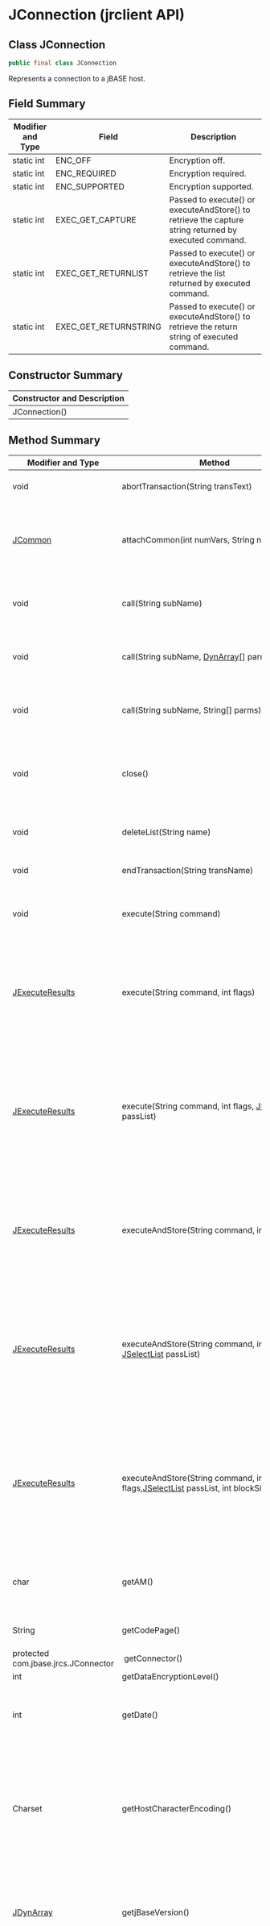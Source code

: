 # JConnection (jrclient API)

<PageHeader /> 

## Class JConnection

``` java
public final class JConnection
```

Represents a connection to a jBASE host.

## Field Summary

| Modifier and Type | Field | Description |
| --- | --- | --- |
| static int | ENC\_OFF | Encryption off. |
| static int | ENC\_REQUIRED | Encryption required. |
| static int | ENC\_SUPPORTED | Encryption supported. |
| static int | EXEC\_GET\_CAPTURE | Passed to execute() or executeAndStore() to retrieve the capture string returned by executed command. |
| static int | EXEC\_GET\_RETURNLIST | Passed to execute() or executeAndStore() to retrieve the list returned by executed command. |
| static int | EXEC\_GET\_RETURNSTRING | Passed to execute() or executeAndStore() to retrieve the return string of executed command. |

## Constructor Summary

| Constructor and Description |
| --- |
| JConnection() |

## Method Summary

| Modifier and Type | Method | Description |
| --- | --- | --- |
| void | abortTransaction(String transText) | Aborts the active transaction |
| [JCommon](./../jcommon-jrclient-api "class in com.jbase.jrcs") | attachCommon(int numVars, String name) | Attaches a common block by name with a given number of variables |
| void | call(String subName) | Calls a host-side subroutine passing it no parameters |
| void | call(String subName, [DynArray](./../jdynarray-jrclient-api "class in com.jbase.jrcs")[] parms) | Calls a host-side subroutine with given parameters |
| void | call(String subName, String[] parms) | Calls a host-side subroutine with given parameters |
| void | close() | Closes the connection and ends the server-side jRCS proxy process |
| void | deleteList(String name) | Deletes the specified list from a work file |
| void | endTransaction(String transName) | Ends the active transaction |
| void | execute(String command) | Executes a jCL/jQL command ignoring its results |
| [JExecuteResults](./../jexecuteresults-jrclient-api "class in com.jbase.jrcs") | execute(String command, int flags) | Executes a jCL/jQL command and retrieves select parameters resulting from execution |
| [JExecuteResults](./../jexecuteresults-jrclient-api "class in com.jbase.jrcs") | execute(String command, int flags, [JSelectList](./../jselectlist-jrclient-api "class in com.jbase.jrcs") passList) | Executes a jCL/jQL command optionally passing it a select list and retrieves select parameters resulting from execution |
| [JExecuteResults](./../jexecuteresults-jrclient-api "class in com.jbase.jrcs") | executeAndStore(String command, int flags) | Executes a jCL/jQL command and retrieves select parameters resulting from execution. |
| [JExecuteResults](./../jexecuteresults-jrclient-api "class in com.jbase.jrcs") | executeAndStore(String command, int flags, [JSelectList](./../jselectlist-jrclient-api "class in com.jbase.jrcs") passList) | Executes a jCL/jQL command optionally passing it a select list and retrieves select parameters resulting from execution. |
| [JExecuteResults](./../jexecuteresults-jrclient-api "class in com.jbase.jrcs") | executeAndStore(String command, int flags,[JSelectList](./../jselectlist-jrclient-api "class in com.jbase.jrcs") passList, int blockSize) | Executes a jCL/jQL command optionally passing it a select list and retrieves select parameters resulting from execution. |
| char | getAM() | Retrieves the attribute mark character for this connection |
| String | getCodePage() | Reserved for future use |
| protected com.jbase.jrcs.JConnector |  getConnector() |  |
| int | getDataEncryptionLevel() |  |
| int | getDate() | Returns server date as an integer in internal format |
| Charset | getHostCharacterEncoding() | Returns the character set used to map Unicode strings onto byte sequences passed to the host and read from the host. |
| [JDynArray](./../jdynarray-jrclient-api "class in com.jbase.jrcs") | getjBaseVersion() | Retrieves the version of jBASE database connected to this JConnection object |
| [JSelectList](./../jselectlist-jrclient-api "class in com.jbase.jrcs") | getList(String name) | Retrieves the specified list from a work file |
| String | getLocale() | Reserved for future use |
| int | getPasswordEncryptionLevel() |  |
| int | getPort() | Returns the jBASE port number (PIB) assigned to the logged on session |
| char | getSVM() | Retrieves the subvalue mark character for this connection |
| [JIOHandler](./../jiohandler-jrclient-api "interface in com.jbase.jrcs") | getTermIOHandler() | Retrieves a reference to the current terminal I/O handler |
| int | getTime() | Retrieves the current server time as an integer in internal format |
| char | getVM() | Retrieves the value mark character for this connection |
| String | iConv(String source, String code) | Performs an input conversion of a string using a conversion code |
| String | oConv(String source, String code) | Performs an output conversion of a string using a conversion code |
| void | open(String host, int port, String userName, String password, String accountName) | Opens a TCP/IP connection to the given host and port and establishes a jRCS logon session with specified user name, password and account name |
| void | open(String host, String userName, String password) | Opens a TCP/IP connection to the given host and default jRCS port and establishes a jRCS logon session with specified user name and password |
| [JFile](./../jfile-jrclient-api "class in com.jbase.jrcs") | openFile(String fileName) | Opens a file with the given name |
| void | setDataEncryptionLevel(int dataEncryptionLevel) | Sets the current data encryption level. |
| void | setHostCharacterEncoding(Charset charSet) | Sets the character set used to map Unicode strings onto byte sequences passed to the host and read from the host. |
| void | setPasswordEncryptionLevel(int passwordEncryptionLevel) | Sets the current password encryption level. |
| void | setTermIOHandler([JIOHandler](./../jiohandler-jrclient-api "interface in com.jbase.jrcs") handler) | Sets a terminal I/O handler |
| void | startTransaction(boolean sync, String transText) | Starts a transaction |

## Methods inherited from class java.lang.Object

`clone, equals, finalize, getClass, hashCode, notify, notifyAll, toString, wait, wait, wait`

## Field Detail

### **EXEC\_GET\_CAPTURE**

``` java
public static final int EXEC_GET_CAPTURE
```

Passed to execute() or executeAndStore() to retrieve the capture string returned by executed command

#### **EXEC\_GET\_RETURNSTRING**

``` java
public static final int EXEC_GET_RETURNSTRING
```

Passed to execute() or executeAndStore() to retrieve the return string of executed command

#### **EXEC\_GET\_RETURNLIST**

``` java
public static final int EXEC_GET_RETURNLIST
```

Passed to execute() or executeAndStore() to retrieve the list returned by executed command

#### **ENC\_REQUIRED**

``` java
public static final int ENC_REQUIRED
```

Encryption required

#### **ENC\_SUPPORTED**

``` java
public static final int ENC_SUPPORTED
```

Encryption supported

#### **ENC\_OFF**

``` java
public static final int ENC_OFF
```

Encryption off

## Constructor Detail

### **JConnection**

``` java
public JConnection()
```

## Method Detail

### **abortTransaction**

``` java
public void abortTransaction(String transText)
```

Aborts the active transaction

Parameters: `transText` - Text to be stored in the transaction file. This parameter can be a blank string ("")

Throws: `JException`

#### **getAM**

``` java
public char getAM()
```

Retrieves the attribute mark character for this connection

Returns: Attribute mark character

#### **getVM**

``` java
public char getVM()
```

Retrieves the value mark character for this connection.

Returns: Value mark character

#### **getSVM**

``` java
public char getSVM()
```

Retrieves the subvalue mark character for this connection

Returns: Subvalue mark character

#### **attachCommon**

``` java
public JCommon attachCommon(int numVars, String name)
```

throws [JException](./../jexception-jrclient-api "class in com.jbase.jrcs") Attaches a common block by name with a given number of variables

Parameters:

`numVars` - Number of variables in the common block

`name` - Name of the common block. To attach an unnamed common specify a blank string ("")

Returns: JCommon object representing the attached common block

Throws: `JException`

#### call #1

``` java
public void call(String subName, String[] parms)
```

throws [JException](./../jexception-jrclient-api "class in com.jbase.jrcs")

Calls a host-side subroutine with given parameters

Parameters:

`subName` - Subroutine name

`parms` - An array of subroutine parameters.

The number of parameters must exactly match the jBC signature of the  subroutine.

Throws: `JException`

#### call #2

``` java
public void call(String subName)
```

throws [JException](./../jexception-jrclient-api "class in com.jbase.jrcs")

Calls a host-side subroutine passing it no parameters

Parameters:

`subName` - Subroutine name

Throws:` ``JException ```

#### call #3

``` java
public void call(String subName, JDynArray[] parms)
```

throws [JException](./../jexception-jrclient-api "class in com.jbase.jrcs")

Calls a host-side subroutine with given parameters

Parameters:

`subName` - Subroutine name

`parms` - An array of subroutine parameters in the form of dynamic arrays.

The number of parameters must exactly match the jBC signature of the subroutine.

Throws: `JException`

#### close

``` java
public void close()
```

throws [JException](./../jexception-jrclient-api "class in com.jbase.jrcs")

Closes the connection and ends the server-side jRCS proxy process

Throws: `JException`

#### getCodePage

``` java
public String getCodePage()
```

Reserved for future use

#### getDate

``` java
public int getDate()
```

throws [JException](./../jexception-jrclient-api "class in com.jbase.jrcs")

Returns server date as an integer in internal format

Returns: Server date

Throws: `JException`

``

#### deleteList

``` java
public void deleteList(String name)
```

throws [JException](./../jexception-jrclient-api "class in com.jbase.jrcs")

Deletes the specified list from a work file

Parameters:

`name` - Name of list to delete

Throws:`JException`

#### endTransaction

``` java
public void endTransaction(String transName)
```

throws [JException](./../jexception-jrclient-api "class in com.jbase.jrcs")

Ends the active transaction

Parameters:

`transName` - Text to be stored in the transaction file. This parameter can be a blank string ("")

Throws: `JException`

#### getList

``` java
public JSelectList getList(String name)
```

throws [JException](./../jexception-jrclient-api "class in com.jbase.jrcs")

Retrieves the specified list from a work file

Parameters:

`name` - Name of list to retrieve

Returns: JSelectList object representing the list read

Throws:`JException`

#### iConv

``` java
public String iConv(String source, String code)
```

throws [JException](./../jexception-jrclient-api "class in com.jbase.jrcs")

Performs an input conversion of a string using a conversion code.

Parameters:

`source` - String to convert

`code` - Conversion code Returns:Converted string

Throws:`JException   ```

#### getjBaseVersion

``` java
public JDynArray getjBaseVersion()
```

throws [JException](./../jexception-jrclient-api "class in com.jbase.jrcs")

Retrieves the version of jBASE database connected to this JConnection object

Returns: jBASE version as a dynamic array

Throws: `JException`

#### getLocale

``` java
public String getLocale()
```

throws [JException](./../jexception-jrclient-api "class in com.jbase.jrcs")

Reserved for future use

Throws:`JException`

#### oConv

``` java
public String oConv(String source, String code)
```

throws [JException](./../jexception-jrclient-api "class in com.jbase.jrcs")

Performs an output conversion of a string using a conversion code.

Parameters:

`source` - String to convert

`code` - Conversion code Returns: Converted string

Throws: `JException`

#### open #1

``` java
public void open(String host, int port, String userName, String password, String accountName)
```

throws [JException](./../jexception-jrclient-api "class in com.jbase.jrcs")

Opens a TCP/IP connection to the given host and port and establishes a jRCS logon session with specified user name, password and account name.

Parameters:

`host` - Host name or IP address to connect to

`port` - IP port number to connect to. Use JConstants.JRCS\_PORT for the default port number

`userName` - User name

`password` - User's password

`accountName` - Account name. This parameter can be a blank string (""). In this case the logon is performed to the home

directory of the user specified by the userName parameter

Throws: `JException`

#### open #2

``` java
public void open(String host, String userName, String password)
```

throws [JException](./../jexception-jrclient-api "class in com.jbase.jrcs")

Opens a TCP/IP connection to the given host and default jRCS port and establishes a jRCS logon session with specified username and password.

Parameters:

`host` - Host name or IP address to connect to

`userName` - User name

`password` - User's password

Throws: `JException`

#### openFile

``` java
public JFile openFile(String fileName)
```

throws [JException](./../jexception-jrclient-api "class in com.jbase.jrcs")

Opens a file with the given name

Parameters:

`fileName` - Name of file to open. The names are case-sensitive on UNIX-like systems.  It is possible to specify DICT in front of the  name to open the dictionary portion of the file.

Returns: JFile object representing the open file.

Throws: `JException`

#### getPort

``` java
public int getPort()
```

throws [JException](./../jexception-jrclient-api "class in com.jbase.jrcs")

Returns the jBASE port number (PIB) assigned to the logged on session

Returns: Port (PIB) number corresponding to the current session.

Throws:`JException`

#### startTransaction

``` java
public void startTransaction(boolean sync, String transText)
```

throws `JException`

Starts a transaction

Parameters:

`sync` - Forces the subsequent end or abort of the transaction to flush all database updates

`transText` - Text to be stored in  the transaction file. It is possible to specify an empty string ("")

Throws: `JException`

#### getTime

``` java
public int getTime()
```

throws `JException`

Retrieves the current server time as an integer in internal format.

Returns: Current server time.

Throws:`JException`

#### getConnector

``` java
protected com.jbase.jrcs.JConnector getConnector()
```

Throws:`JException`

#### execute #1

``` java
public JExecuteResults execute(String command, int flags, JSelectList passList)
```

throws `JException`

Executes a jCL/jQL command optionally passing it a select list and retrieves select parameters resulting from execution.

Parameters:

`command` - Command to execute.

`flags` - A bit mask specifying parameters to return from the host. This can be any of the following:

| EXEC\_GET\_CAPTURE | retrieves the capture string |
| EXEC\_GET\_RETURNLIST | retrieves the select list generated by the command |
| EXEC\_GET\_RETURNSTRING | retrieves the return string |

`passList` - Select list to be passed to the command. This parameter can be null

Returns: JExecuteResults object with requested execution results.

Throws**:**`JException`

#### execute #2

``` java
public JExecuteResults execute(String command, int flags)
```

throws `JException`

Executes a jCL/jQL command and retrieves select parameters resulting from execution.

Parameters:

`command` - Command to execute.

`flags` - A bit mask specifying parameters to return from the host. See `execute(String,int, JSelectList).`

Returns: JExecuteResults object with requested execution results.

Throws:`JException`

#### execute #3

``` java
public void execute(String command)
```

throws `JException`

xecutes a jCL/jQL command ignoring its results.

Parameters:

`command` - Command to execute.

Throws: `JException`

#### executeAndStore #1

``` java
public JExecuteResults executeAndStore(String command, int flags, JSelectList passList, int blockSize)
```

throws `JException`

Executes a jCL/jQL command optionally passing it a select list and retrieves select parameters resulting from execution. The function retrieves a reference to a JCapture object to incrementally fetch the captured output.

Parameters:

`command` - Command to execute `flags` - A bit mask specifying parameters to return from the hostThis can be any of the following:

| EXEC\_GET\_RETURNLIST | retrieves the select list generated by the command |
| EXEC\_GET\_RETURNSTRING | retrieves the return string |

`passList` - Select list to be passed to the command. This parameter can be null.

`blockSize` - Initial block size for the capture.

Returns: JExecuteResults object with requested execution results.

Throws: `JException`

### executeAndStore #2

``` java
public JExecuteResults executeAndStore(String command, int flags, JSelectList passList)
```

throws `JException`

Executes a jCL/jQL command optionally passing it a select list and retrieves select parameters resulting from execution. The

function retrieves a reference to a JCapture object to incrementally fetch the captured output.

Parameters:

`command` - Command to execute

`flags` - A bit mask specifying parameters to return from the host. See `executeAndStore(String, int, JSelectList, int)`

`passList` - Select list to be passed to the command. This parameter can be null.

Returns: JExecuteResults object with requested execution results.

Throws:`JException`

### executeAndStore #3

``` java
public JExecuteResults executeAndStore(String command, int flags)
```

throws `JException`

Executes a jCL/jQL command and retrieves select parameters resulting from execution. The function retrieves a reference to a JCapture object to incrementally fetch the captured output.

Parameters:

`command` - Command to execute.

`flags` - A bit mask specifying parameters to return from the host. See `executeAndStore(String, int, JSelectList, int)`

Returns: JExecuteResults object with requested execution results.

Throws: `JException`

#### getTermIOHandler

```  java
public JIOHandler getTermIOHandler()
```

Retrieves a reference to the current terminal I/O handler.

Returns: Current terminal I/O handler or null if the default handler is used.

#### setTermIOHandler

``` java
public void setTermIOHandler(JIOHandler handler)
```

Sets a terminal I/O handler

Parameters:

`handler` - New terminal I/O handler or null to use the default.

#### getHostCharacterEncoding

``` java
public Charset getHostCharacterEncoding()
```

Returns the character set used to map Unicode strings onto byte sequences passed to the host and read from the host.

Returns: Current charset used to encode data passed to host.

#### setHostCharacterEncoding

``` java
public void setHostCharacterEncoding(Charset charSet)
```

Sets the character set used to map Unicode strings onto byte sequences passed to the host and read from the host.

Parameters:

`charSet` - A Charset object used to perform character mapping. If this parameter is null, the encoding defaults to Windows Latin-1.

#### getDataEncryptionLevel

``` java
public int getDataEncryptionLevel()
```

Returns: Current data encryption level setting.

#### setDataEncryptionLevel

``` java
public void setDataEncryptionLevel(int dataEncryptionLevel)
```

throws `JException`

Sets the current data encryption level.

Parameters:

`dataEncryptionLevel` - Data encryption level to set (ENC\_REQUIRED to ENC\_OFF)

Throws: `JException` - Encryption level specified is invalid or connection is already active.

#### getPasswordEncryptionLevel

``` java
public int getPasswordEncryptionLevel()
```

Returns: Current password encryption level setting.

#### setPasswordEncryptionLevel

``` java
public void setPasswordEncryptionLevel(int passwordEncryptionLevel)
```

throws `JException`

Sets the current password encryption level.

Parameters:

`passwordEncryptionLevel` - Password encryption level to set (ENC\_REQUIRED to ENC\_OFF).

Throws: `JException` - Encryption level specified is invalid or connection is already active.

Back to [jRCS java API](./../README.md)

  
<PageFooter />
